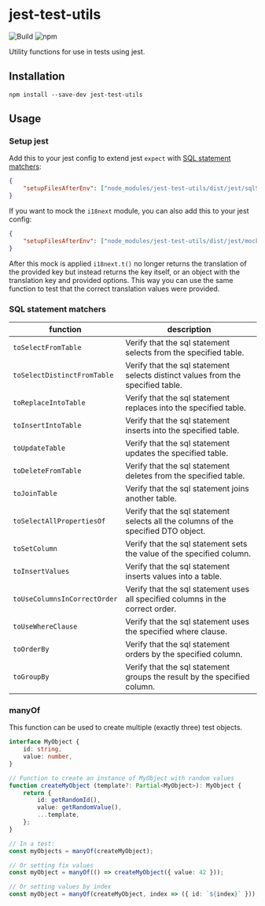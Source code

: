 # jest-test-utils

![Build](https://github.com/atheck/jest-test-utils/actions/workflows/release.yml/badge.svg)
![npm](https://img.shields.io/npm/v/jest-test-utils)

Utility functions for use in tests using jest.

## Installation

`npm install --save-dev jest-test-utils`

## Usage

### Setup jest

Add this to your jest config to extend jest `expect` with [SQL statement matchers](#sql-statement-matchers):

```json
{
    "setupFilesAfterEnv": ["node_modules/jest-test-utils/dist/jest/sqlStatementMatchers.js"]
}
```

If you want to mock the `i18next` module, you can also add this to your jest config:

```json
{
    "setupFilesAfterEnv": ["node_modules/jest-test-utils/dist/jest/mockI18next.js"]
}
```

After this mock is applied `i18next.t()` no longer returns the translation of the provided key but instead returns the key itself, or an object with the translation key and provided options. This way you can use the same function to test that the correct translation values were provided.

### SQL statement matchers

| function | description |
| --- | --- |
| `toSelectFromTable` | Verify that the sql statement selects from the specified table. |
| `toSelectDistinctFromTable` | Verify that the sql statement selects distinct values from the specified table. |
| `toReplaceIntoTable` | Verify that the sql statement replaces into the specified table. |
| `toInsertIntoTable` | Verify that the sql statement inserts into the specified table. |
| `toUpdateTable` | Verify that the sql statement updates the specified table. |
| `toDeleteFromTable` | Verify that the sql statement deletes from the specified table. |
| `toJoinTable` | Verify that the sql statement joins another table. |
| `toSelectAllPropertiesOf` | Verify that the sql statement selects all the columns of the specified DTO object. |
| `toSetColumn` | Verify that the sql statement sets the value of the specified column. |
| `toInsertValues` | Verify that the sql statement inserts values into a table. |
| `toUseColumnsInCorrectOrder` | Verify that the sql statement uses all specified columns in the correct order. |
| `toUseWhereClause` | Verify that the sql statement uses the specified where clause. |
| `toOrderBy` | Verify that the sql statement orders by the specified column. |
| `toGroupBy` | Verify that the sql statement groups the result by the specified column. |

### manyOf

This function can be used to create multiple (exactly three) test objects.

```ts
interface MyObject {
    id: string,
    value: number,
}

// Function to create an instance of MyObject with random values
function createMyObject (template?: Partial<MyObject>): MyObject {
    return {
        id: getRandomId(),
        value: getRandomValue(),
        ...template,
    };
}

// In a test:
const myObjects = manyOf(createMyObject);

// Or setting fix values
const myObject = manyOf(() => createMyObject({ value: 42 }));

// Or setting values by index
const myObject = manyOf(createMyObject, index => ({ id: `${index}` }));
```
